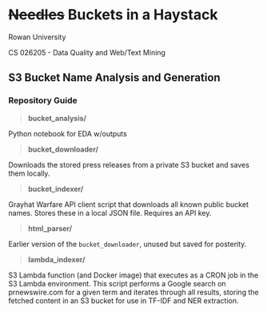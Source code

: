 # ~~Needles~~ Buckets in a Haystack
Rowan University

CS 026205 - Data Quality and Web/Text Mining

## S3 Bucket Name Analysis and Generation

### Repository Guide

> **bucket_analysis/**

Python notebook for EDA w/outputs

> **bucket_downloader/**

Downloads the stored press releases from a private S3 bucket and saves them locally.

> **bucket_indexer/**

Grayhat Warfare API client script that downloads all known public bucket names.  Stores these in a local JSON file.  Requires an API key.

> **html_parser/**

Earlier version of the `bucket_downloader`, unused but saved for posterity.

> **lambda_indexer/**

S3 Lambda function (and Docker image) that executes as a CRON job in the S3 Lambda environment.  This script performs a Google search on prnewswire.com for a given term and iterates through all results, storing the fetched content in an S3 bucket for use in TF-IDF and NER extraction.